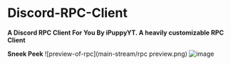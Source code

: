 # Discord-RPC-Client
**A Discord RPC Client For You By iPuppyYT. A heavily customizable RPC Client**

**Sneek Peek**
![preview-of-rpc](main-stream/rpc preview.png)
![image](https://user-images.githubusercontent.com/71689062/183264873-46c04ab8-af1e-4b0d-af68-8de2a80ca574.png)

